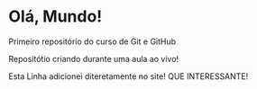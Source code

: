 # Olá, Mundo!
 Primeiro repositório do curso de Git e GitHub

 Repositótio criando durante uma aula ao vivo!
 
Esta Linha adicionei diteretamente no site! QUE INTERESSANTE!
